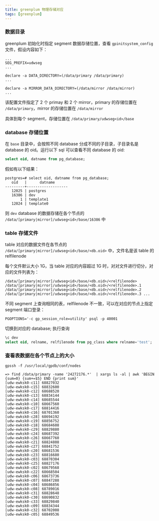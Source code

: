 ```yaml
---
title: greenplum 物理存储对应
tags: [greenplum]
---
```


### 数据目录

greenplum 初始化时指定 segment 数据存储位置，查看 `gpinitsystem_config` 文件，假设内容如下：

```
...
SEG_PREFIX=udwseg
...

declare -a DATA_DIRECTORY=(/data/primary /data/primary)
...

declare -a MIRROR_DATA_DIRECTORY=(/data/mirror /data/mirror)
...

```

该配置文件指定了 2 个 primay 和 2 个 mirror，primary 的存储位置在 `/data/primary`，mirror 的存储位置在 `/data/mirror`

具体到每个 segment，存储位置在 `/data/primary/udwseg<id>/base`

### database 存储位置

在 `base` 目录中，会按照不同 database 分成不同的子目录，子目录名是 database 的 oid。运行以下 sql 可以查看不同 database 的 oid:

``` sql
select oid, datname from pg_database;
```

假如有以下结果：

    postgres=# select oid, datname from pg_database;
       oid   |      datname
    ---------+-------------------
       12025 | postgres
       16386 | dev
           1 | template1
       12024 | template0

则 `dev` database 的数据存储在各个节点的 `/data/[primary|mirror]/udwseg<id>/base/16386` 中

### table 存储文件

table 对应的数据文件在各节点的 `/data/[primary|mirror]/udwseg<id>/base/<db.oid>` 中，文件名是该 table 的 relfilenode

每个文件默认大小 1G，当 table 对应的内容超过 1G 时，对对文件进行切分，对应的文件列表为：

`
/data/[primary|mirror]/udwseg<id>/base/<db.oid>/<relfilenode>
/data/[primary|mirror]/udwseg<id>/base/<db.oid>/<relfilenode>.1
/data/[primary|mirror]/udwseg<id>/base/<db.oid>/<relfilenode>.2
/data/[primary|mirror]/udwseg<id>/base/<db.oid>/<relfilenode>.3
...
`

不同 segment 上查询相同的表，relfilenode 不一致，可以在对应的节点上指定 segment 端口登录：

    PGOPTIONS='-c gp_session_role=utility' psql -p 40001

切换到对应的 database; 执行查询

``` sql
\c dev
select oid, relname, relfilenode from pg_class where relname='test';
```


### 查看表数据在各个节点上的大小

    gpssh -f /usr/local/gpdb/conf/nodes

    => find /data/primary -name '24272176.*'  | xargs ls -al | awk 'BEGIN {sum=0} {sum+=$5} END {print sum}'
    [udw-ewksk0-c11] 68827032
    [udw-ewksk0-c15] 68832600
    [udw-ewksk0-c12] 68688520
    [udw-ewksk0-c13] 68834144
    [udw-ewksk0-c14] 68685544
    [udw-ewksk0-c10] 68667560
    [udw-ewksk0-c17] 68814416
    [udw-ewksk0-c16] 68701360
    [udw-ewksk0-c28] 68694192
    [udw-ewksk0-c19] 68856752
    [udw-ewksk0-c18] 68684608
    [udw-ewksk0-c29] 68829880
    [udw-ewksk0-c24] 68687392
    [udw-ewksk0-c26] 68667760
    [udw-ewksk0-c21] 68824808
    [udw-ewksk0-c27] 68841752
    [udw-ewksk0-c20] 68681536
    [udw-ewksk0-c23] 68816680
    [udw-ewksk0-c03] 68870304
    [udw-ewksk0-c25] 68827176
    [udw-ewksk0-c02] 68679568
    [udw-ewksk0-c22] 68668504
    [udw-ewksk0-c06] 68673736
    [udw-ewksk0-c07] 68847288
    [udw-ewksk0-c04] 68686856
    [udw-ewksk0-c08] 68789016
    [udw-ewksk0-c31] 68828648
    [udw-ewksk0-c30] 68690832
    [udw-ewksk0-c33] 68829840
    [udw-ewksk0-c09] 68834344
    [udw-ewksk0-c32] 68702008
    [udw-ewksk0-c05] 68849536

